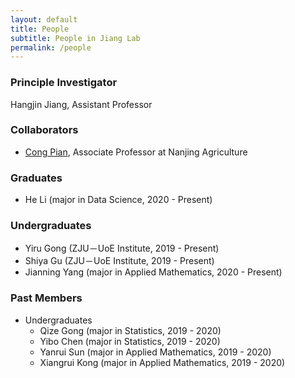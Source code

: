 ```yaml
---
layout: default
title: People
subtitle: People in Jiang Lab
permalink: /people
---
```


### Principle Investigator
Hangjin Jiang, Assistant Professor

### Collaborators 
- [Cong Pian](http://www.pianlab.cn/), Associate Professor at Nanjing Agriculture 
### Graduates
- He Li (major in Data Science, 2020 - Present)

### Undergraduates
- Yiru Gong (ZJU－UoE Institute, 2019 - Present)
- Shiya Gu (ZJU－UoE Institute, 2019 - Present)
- Jianning Yang (major in Applied Mathematics, 2020 - Present)

### Past Members
- Undergraduates
    - Qize Gong (major in Statistics, 2019 - 2020)
    - Yibo Chen (major in Statistics, 2019 - 2020)
    - Yanrui Sun (major in Applied Mathematics, 2019 - 2020)
    - Xiangrui Kong (major in Applied Mathematics, 2019 - 2020)






